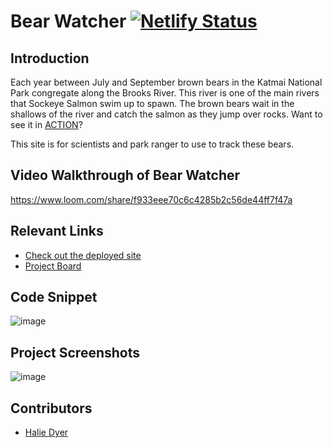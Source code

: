 # Bear Watcher [![Netlify Status](https://api.netlify.com/api/v1/badges/f5e93581-95ca-46e8-b0c8-d1fcd2ef8575/deploy-status)](https://app.netlify.com/sites/bar-watcher-hld/deploys)
## Introduction
Each year between July and September brown bears in the Katmai National Park congregate along the Brooks River.  This river is one of the main rivers that Sockeye Salmon swim up to spawn.  The brown bears wait in the shallows of the river and catch the salmon as they jump over rocks.  Want to see it in [ACTION](https://explore.org/livecams/brown-bears/brown-bear-salmon-cam-brooks-falls)?

This site is for scientists and park ranger to use to track these bears.

## Video Walkthrough of Bear Watcher <!-- A loom link is sufficient -->
https://www.loom.com/share/f933eee70c6c4285b2c56de44ff7f47a

## Relevant Links <!-- Link to all the things that are required outside of the ones that have their own section -->
- [Check out the deployed site](#your-link)
- [Project Board](https://www.figma.com/file/pRb4XS3QOitRVCjqlDgFmu/Bear-Watcher?node-id=0%3A1)

## Code Snippet <!-- OPTIONAL, but doesn't hurt -->
![image](https://user-images.githubusercontent.com/86806913/131261570-2f397372-3008-4c0d-8a68-594daef277c6.png)

## Project Screenshots <!-- These can be inside of your project. Look at the repos from class and see how the images are included in the readme -->
![image](https://user-images.githubusercontent.com/86806913/131261485-759a7b6e-3510-4ba8-be23-e90976ffefb3.png)

## Contributors
- [Halie Dyer](https://github.com/DyerHL)
